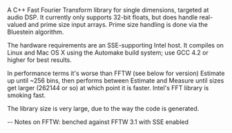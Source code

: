 A C++ Fast Fourier Transform library for single dimensions, targeted at audio DSP.  It currently only supports 32-bit floats, but does handle real-valued and prime size input arrays.  Prime size handling is done via the Bluestein algorithm.

The hardware requirements are an SSE-supporting Intel host.  It compiles on Linux and Mac OS X using the Automake build system; use GCC 4.2 or higher for best results.

In performance terms it's worse than FFTW (see below for version) Estimate up until ~256 bins, then performs between Estimate and Measure until sizes get larger (262144 or so) at which point it is faster.  Intel's FFT library is smoking fast.

The library size is very large, due to the way the code is generated.

-- Notes on FFTW:  benched against FFTW 3.1 with SSE enabled